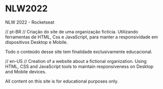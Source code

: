 # NLW2022

NLW 2022 - Rocketseat

// pt-BR //
Criação do site de uma organização ficticia. Utilizando ferramentas de HTML, Css e JavaScript, para manter a responsividade em dispositivos Desktop e Mobile.

Todo o conteúdo desse site tem finalidade exclusivamente educacional.

// en-US //
Creation of a website about a fictional organization. Using HTML, CSS and JavaScript tools to maintain responsiveness on Desktop and Mobile devices.

All content on this site is for educational purposes only.
